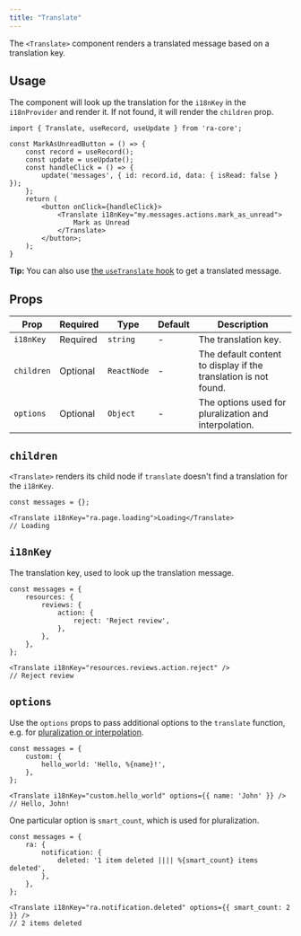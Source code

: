 ```yaml
---
title: "Translate"
---
```


The `<Translate>` component renders a translated message based on a translation key.

## Usage

The component will look up the translation for the `i18nKey` in the `i18nProvider` and render it. If not found, it will render the `children` prop.

```tsx
import { Translate, useRecord, useUpdate } from 'ra-core';

const MarkAsUnreadButton = () => {
    const record = useRecord();
    const update = useUpdate();
    const handleClick = () => {
        update('messages', { id: record.id, data: { isRead: false } });
    };
    return (
        <button onClick={handleClick}>
            <Translate i18nKey="my.messages.actions.mark_as_unread">
                Mark as Unread
            </Translate>
        </button>;
    );
}
```

**Tip:** You can also use [the `useTranslate` hook](./useTranslate.md) to get a translated message.

## Props

| Prop       | Required | Type        | Default | Description                                                     |
| ---------- | -------- | ----------- | ------- | --------------------------------------------------------------- |
| `i18nKey`  | Required | `string`    | -       | The translation key.                                            |
| `children` | Optional | `ReactNode` | -       | The default content to display if the translation is not found. |
| `options`  | Optional | `Object`    | -       | The options used for pluralization and interpolation.           |

## `children`

`<Translate>` renders its child node if `translate` doesn't find a translation for the `i18nKey`.

```tsx
const messages = {};

<Translate i18nKey="ra.page.loading">Loading</Translate>
// Loading
```

## `i18nKey`

The translation key, used to look up the translation message.

```tsx
const messages = {
    resources: {
        reviews: {
            action: {
                reject: 'Reject review',
            },
        },
    },
};

<Translate i18nKey="resources.reviews.action.reject" />
// Reject review
```

## `options`

Use the `options` props to pass additional options to the `translate` function, e.g. for [pluralization or interpolation](./TranslationTranslating.md#interpolation-pluralization-and-default-translation).

```tsx
const messages = {
    custom: {
        hello_world: 'Hello, %{name}!',
    },
};

<Translate i18nKey="custom.hello_world" options={{ name: 'John' }} />
// Hello, John!
```

One particular option is `smart_count`, which is used for pluralization.

```tsx
const messages = {
    ra: {
        notification: {
            deleted: '1 item deleted |||| %{smart_count} items deleted',
        },
    },
};

<Translate i18nKey="ra.notification.deleted" options={{ smart_count: 2 }} />
// 2 items deleted
```
